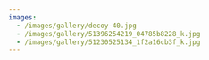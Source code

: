 ```yaml
---
images:
  - /images/gallery/decoy-40.jpg
  - /images/gallery/51396254219_04785b8228_k.jpg
  - /images/gallery/51230525134_1f2a16cb3f_k.jpg
---
```

